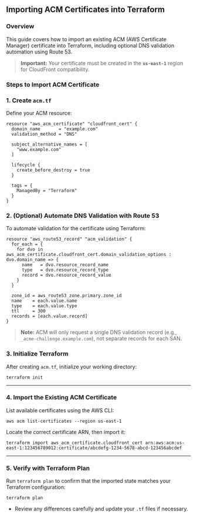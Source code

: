 ## Importing ACM Certificates into Terraform

### Overview
This guide covers how to import an existing ACM (AWS Certificate Manager) certificate into Terraform, including optional DNS validation automation using Route 53.

> **Important:** Your certificate must be created in the **`us-east-1`** region for CloudFront compatibility.


### Steps to Import ACM Certificate

### 1. Create `acm.tf`

Define your ACM resource:

```
resource "aws_acm_certificate" "cloudfront_cert" {
  domain_name       = "example.com"
  validation_method = "DNS"

  subject_alternative_names = [
    "www.example.com"
  ]

  lifecycle {
    create_before_destroy = true
  }

  tags = {
    ManagedBy = "Terraform"
  }
}
```



### 2. (Optional) Automate DNS Validation with Route 53

To automate validation for the certificate using Terraform:

```
resource "aws_route53_record" "acm_validation" {
  for_each = {
    for dvo in aws_acm_certificate.cloudfront_cert.domain_validation_options : dvo.domain_name => {
      name   = dvo.resource_record_name
      type   = dvo.resource_record_type
      record = dvo.resource_record_value
    }
  }

  zone_id = aws_route53_zone.primary.zone_id
  name    = each.value.name
  type    = each.value.type
  ttl     = 300
  records = [each.value.record]
}
```

> **Note:** ACM will only request a single DNS validation record (e.g., `_acme-challenge.example.com`), not separate records for each SAN.


### 3. Initialize Terraform

After creating `acm.tf`, initialize your working directory:

```
terraform init
```

---

### 4. Import the Existing ACM Certificate

List available certificates using the AWS CLI:

```
aws acm list-certificates --region us-east-1
```

Locate the correct certificate ARN, then import it:

```
terraform import aws_acm_certificate.cloudfront_cert arn:aws:acm:us-east-1:123456789012:certificate/abcdefg-1234-5678-abcd-123456abcdef
```

---

### 5. Verify with Terraform Plan

Run `terraform plan` to confirm that the imported state matches your Terraform configuration:

```
terraform plan
```

- Review any differences carefully and update your `.tf` files if necessary.

